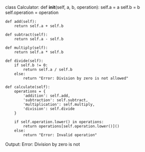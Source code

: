 
class Calculator:
    def __init__(self, a, b, operation):
        self.a = a
        self.b = b
        self.operation = operation

    def add(self):
        return self.a + self.b

    def subtract(self):
        return self.a - self.b

    def multiply(self):
        return self.a * self.b

    def divide(self):
        if self.b != 0:
            return self.a / self.b
        else:
            return "Error: Division by zero is not allowed"

    def calculate(self):
        operations = {
            'addition': self.add,
            'subtraction': self.subtract,
            'multiplication': self.multiply,
            'division': self.divide
        }

        if self.operation.lower() in operations:
            return operations[self.operation.lower()]()
        else:
            return "Error: Invalid operation"
Output: Error: Division by zero is not
```
